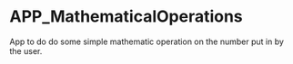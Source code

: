 # APP_MathematicalOperations
App to do do some simple mathematic operation on the number put in by the user.
